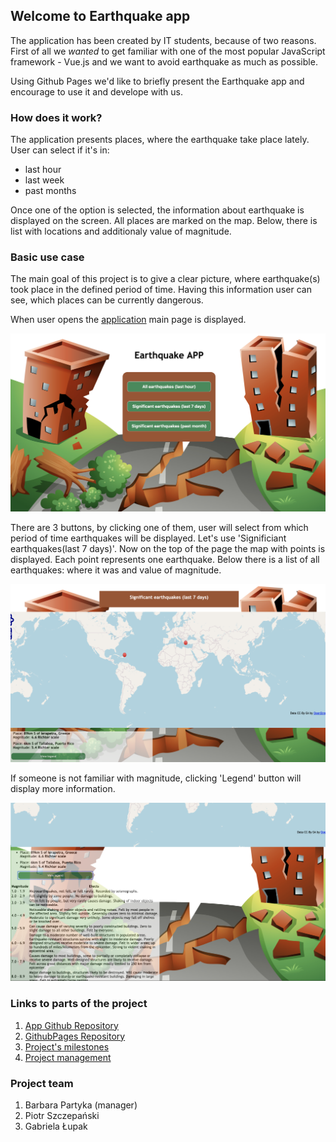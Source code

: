 ## Welcome to Earthquake app

The application has been created by IT students, because of two reasons. First of all we _wanted_ to get familiar with one of the most popular JavaScript framework - Vue.js and we want to avoid earthquake as much as possible.

Using Github Pages we'd like to briefly present the Earthquake app and encourage to use it and develope with us.


### How does it work?

The application presents places, where the earthquake take place lately. User can select if it's in:
- last hour
- last week
- past months

Once one of the option is selected, the information about earthquake is displayed on the screen. All places are marked on the map. Below, there is list with locations and additionaly value of magnitude.

### Basic use case

The main goal of this project is to give a clear picture, where earthquake(s) took place in the defined period of time. Having this information user can see, which places can be currently dangerous.

When user opens the [application](https://stiepek.github.io/EarthquakeApp/) main page is displayed.

![](/MainPage.png)

There are 3 buttons, by clicking one of them, user will select from which period of time earthquakes will be displayed.
Let's use 'Significiant earthquakes(last 7 days)'. Now on the top of the page the map with points is displayed. Each point represents one earthquake. Below there is a list of all earthquakes: where it was and value of magnitude.

![](/7days.png)

If someone is not familiar with magnitude, clicking 'Legend' button will display more information.

![](/legend.png)


### Links to parts of the project

1. [App Github Repository](https://github.com/Stiepek/EarthquakeApp)
2. [GithubPages Repository](https://github.com/lupka1/EarthquakeApplication)
3. [Project's milestones](https://github.com/Stiepek/EarthquakeApp/milestones)
4. [Project management](https://github.com/Stiepek/EarthquakeApp/issues) 

### Project team 
1. Barbara Partyka (manager)
2. Piotr Szczepański
3. Gabriela Łupak
